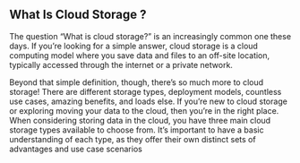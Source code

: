 ## What Is Cloud Storage ?

The question “What is cloud storage?” is an increasingly common one these days.
If you’re looking for a simple answer, cloud storage is a cloud computing model where you save data and files to an off-site location, typically accessed through the internet or a private network.

Beyond that simple definition, though, there’s so much more to cloud storage! There are different storage types, deployment models, countless use cases, amazing benefits, and loads else. If you’re new to cloud storage or exploring moving your data to the cloud, then you’re in the right place.
When considering storing data in the cloud, you have three main cloud storage types available to choose from. It’s important to have a basic understanding of each type, as they offer their own distinct sets of advantages and use case scenarios
